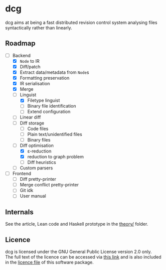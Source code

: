 dcg
===

dcg aims at being a fast distributed revision control system
analysing files syntactically rather than linearly.

Roadmap
-------

- [ ] Backend
  - [x] `Node` to IR
  - [x] Diff/patch
  - [x] Extract data/metadata from `Node`s
  - [x] Formatting preservation
  - [x] IR serialisation
  - [x] Merge
  - [ ] Linguist
    - [x] Filetype linguist
	- [ ] Binary file identification
	- [ ] Extend configuration
  - [ ] Linear diff
  - [ ] Diff storage
	- [ ] Code files
	- [ ] Plain text/unidentified files
	- [ ] Binary files
  - [ ] Diff optimisation
	- [x] ε-reduction
	- [x] reduction to graph problem
	- [ ] Diff heuristics
  - [ ] Custom parsers
- [ ] Frontend
  - [ ] Diff pretty-printer
  - [ ] Merge conflict pretty-printer
  - [ ] Git idk
  - [ ] User manual

Internals
---------

See the article, Lean code and Haskell prototype in the
[theory/](./theory/) folder.

Licence
-------

dcg is licensed under the GNU General Public License version 2.0 only.  
The full text of the licence can be accessed via [this link](https://www.gnu.org/licenses/old-licenses/gpl-2.0.txt)
and is also included in the [licence file](./COPYING) of this software package.
